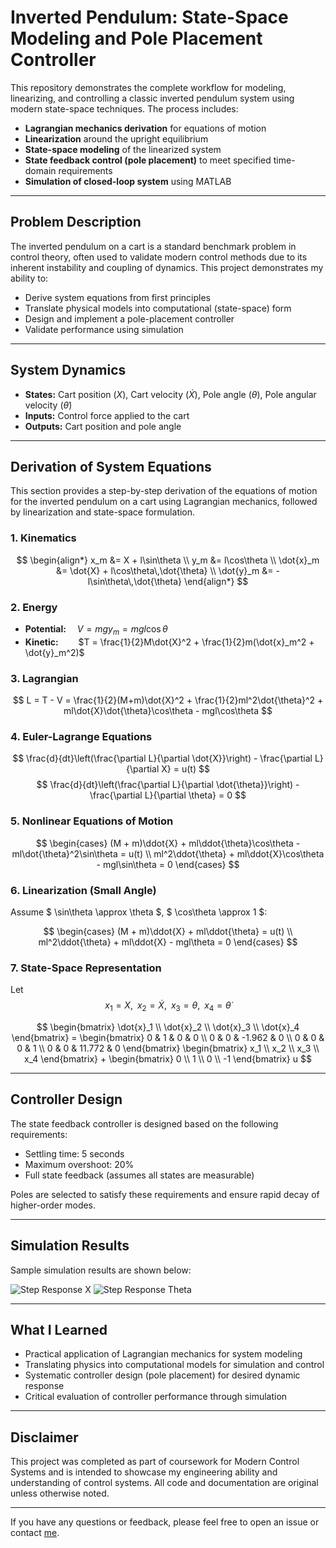 # Inverted Pendulum: State-Space Modeling and Pole Placement Controller

This repository demonstrates the complete workflow for modeling, linearizing, and controlling a classic inverted pendulum system using modern state-space techniques. The process includes:

- **Lagrangian mechanics derivation** for equations of motion
- **Linearization** around the upright equilibrium
- **State-space modeling** of the linearized system
- **State feedback control (pole placement)** to meet specified time-domain requirements
- **Simulation of closed-loop system** using MATLAB

---

## Problem Description

The inverted pendulum on a cart is a standard benchmark problem in control theory, often used to validate modern control methods due to its inherent instability and coupling of dynamics. This project demonstrates my ability to:

- Derive system equations from first principles
- Translate physical models into computational (state-space) form
- Design and implement a pole-placement controller
- Validate performance using simulation

---

## System Dynamics

- **States:** Cart position ($X$), Cart velocity ($\dot{X}$), Pole angle ($\theta$), Pole angular velocity ($\dot{\theta}$)
- **Inputs:** Control force applied to the cart
- **Outputs:** Cart position and pole angle

---

## Derivation of System Equations

This section provides a step-by-step derivation of the equations of motion for the inverted pendulum on a cart using Lagrangian mechanics, followed by linearization and state-space formulation.

### 1. Kinematics

$$
    \begin{align*}
        x_m &= X + l\sin\theta \\
        y_m &= l\cos\theta \\
        \dot{x}_m &= \dot{X} + l\cos\theta\,\dot{\theta} \\
        \dot{y}_m &= -l\sin\theta\,\dot{\theta}
    \end{align*}
$$

### 2. Energy

- **Potential:**     $V = mgy_m = mgl\cos\theta$
- **Kinetic:**      $T = \frac{1}{2}M\dot{X}^2 + \frac{1}{2}m(\dot{x}_m^2 + \dot{y}_m^2)$


### 3. Lagrangian

$$
    L = T - V = \frac{1}{2}(M+m)\dot{X}^2 + \frac{1}{2}ml^2\dot{\theta}^2 + ml\dot{X}\dot{\theta}\cos\theta - mgl\cos\theta
$$

### 4. Euler-Lagrange Equations

$$
    \frac{d}{dt}\left(\frac{\partial L}{\partial \dot{X}}\right) - \frac{\partial L}{\partial X} = u(t)
$$
$$
    \frac{d}{dt}\left(\frac{\partial L}{\partial \dot{\theta}}\right) - \frac{\partial L}{\partial \theta} = 0
$$

### 5. Nonlinear Equations of Motion

$$
    \begin{cases}
    (M + m)\ddot{X} + ml\ddot{\theta}\cos\theta - ml\dot{\theta}^2\sin\theta = u(t) \\
    ml^2\ddot{\theta} + ml\ddot{X}\cos\theta - mgl\sin\theta = 0
    \end{cases}
$$

### 6. Linearization (Small Angle)

Assume     $ \sin\theta \approx \theta $, $ \cos\theta \approx 1 $:

$$
    \begin{cases}
    (M + m)\ddot{X} + ml\ddot{\theta} = u(t) \\
    ml^2\ddot{\theta} + ml\ddot{X} - mgl\theta = 0
    \end{cases}
$$


### 7. State-Space Representation

Let     $$ x_1 = X, \;\; x_2 = \dot{X}, \;\; x_3 = \theta, \;\; x_4 = \dot{\theta} $$

$$
    \begin{bmatrix}
    \dot{x}_1 \\ \dot{x}_2 \\ \dot{x}_3 \\ \dot{x}_4
    \end{bmatrix}
    =
    \begin{bmatrix}
    0 & 1 & 0 & 0 \\
    0 & 0 & -1.962 & 0 \\
    0 & 0 & 0 & 1 \\
    0 & 0 & 11.772 & 0
    \end{bmatrix}
    \begin{bmatrix}
    x_1 \\ x_2 \\ x_3 \\ x_4
    \end{bmatrix}
    +
    \begin{bmatrix}
    0 \\ 1 \\ 0 \\ -1
    \end{bmatrix}
    u
$$


---

## Controller Design

The state feedback controller is designed based on the following requirements:
- Settling time: 5 seconds
- Maximum overshoot: 20%
- Full state feedback (assumes all states are measurable)

Poles are selected to satisfy these requirements and ensure rapid decay of higher-order modes.

---

## Simulation Results

Sample simulation results are shown below:

![Step Response X](<img width="560" height="420" alt="x" src="https://github.com/user-attachments/assets/de52993b-170f-4407-8bce-05036a3a6451" />)
![Step Response Theta](<img width="560" height="420" alt="theta" src="https://github.com/user-attachments/assets/9b99c928-c43a-4239-a41c-b5168a3c23b0" />)

---

## What I Learned

- Practical application of Lagrangian mechanics for system modeling
- Translating physics into computational models for simulation and control
- Systematic controller design (pole placement) for desired dynamic response
- Critical evaluation of controller performance through simulation

---

## Disclaimer

This project was completed as part of coursework for Modern Control Systems and is intended to showcase my engineering ability and understanding of control systems. All code and documentation are original unless otherwise noted.

---

If you have any questions or feedback, please feel free to open an issue or contact [me](mailto:yutsewu0209@gmail.com).
